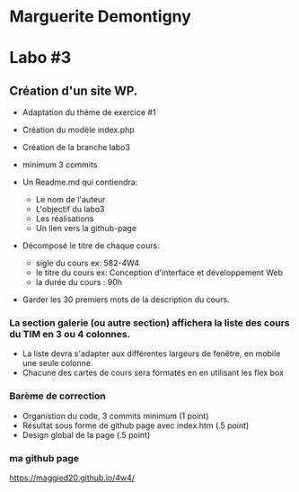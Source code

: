 # Marguerite Demontigny

# Labo #3
## Création d'un site WP.
- Adaptation du thème de exercice #1
- Création du modèle index.php
- Création de la branche labo3
- minimum 3 commits
- Un Readme.md qui contiendra:
    - Le nom de l'auteur
    - L'objectif du labo3
    - Les réalisations
    - Un lien vers la github-page
- Décomposé le titre de chaque cours:
    - sigle du cours ex: 582-4W4
    - le titre du cours  ex: Conception d'interface et développement Web
    - la durée du cours : 90h

- Garder les 30 premiers mots de la description du cours.

### La section galerie (ou autre section) affichera la liste des cours du TIM en 3 ou 4 colonnes.
- La liste devra s'adapter aux différentes largeurs de fenêtre, en mobile une seule colonne.
- Chacune des cartes de cours sera formatés en en utilisant les flex box

### Barème de correction
- Organistion du code, 3 commits minimum (1 point)
- Résultat sous forme de github page avec index.htm (.5 point)
- Design global de la page (.5 point)


### ma github page

https://maggied20.github.io/4w4/


